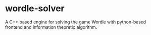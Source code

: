 # wordle-solver
A C++ based engine for solving the game Wordle with python-based frontend and information theoretic algorithm.
